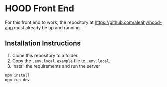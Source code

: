 # HOOD Front End

For this front end to work, the repository at https://github.com/aleahy/hood-app must already be up and running.

## Installation Instructions
1. Clone this repository to a folder.
2. Copy the `.env.local.example` file to `.env.local`.
3. Install the requirements and run the server
```sh
npm install
npm run dev
```

